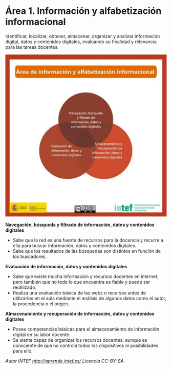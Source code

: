 # Área 1. Información y alfabetización informacional
Identificar, localizar, obtener, almacenar, organizar y analizar información digital, datos y contenidos digitales, evaluando su finalidad y relevancia para las tareas docentes.

![](/assets/area1.jpg)

**Navegación, búsqueda y filtrado de información, datos y contenidos digitales**


* Sabe que la red es una fuente de recursos para la docencia y recurre a ella para buscar información, datos y contenidos digitales.
* Sabe que los resultados de las búsquedas son distintos en función de los buscadores.

**Evaluación de información, datos y contenidos digitales**


* Sabe que existe mucha información y recursos docentes en internet, pero también que no todo lo que encuentra es fiable y puede ser reutilizado.
* Realiza una evaluación básica de las webs o recursos antes de utilizarlos en el aula mediante el análisis de algunos datos como el autor, la procedencia o el origen.

**Almacenamiento y recuperación de información, datos y contenidos digitales**


* Posee competencias básicas para el almacenamiento de información digital en su labor docente.
* Se siente capaz de organizar los recursos docentes, aunque es consciente de que no controla todos los dispositivos ni posibilidades para ello.

*Autor INTEF http://aprende.intef.es/ Licencia CC-BY-SA*
